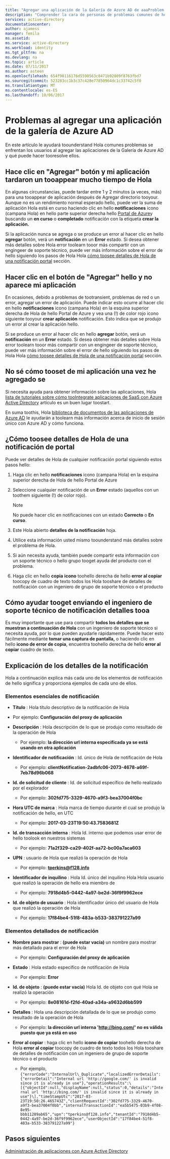 ```yaml
---
title: "Agregar una aplicación de la Galería de Azure AD de aaaProblem | Documentos de Microsoft"
description: "Comprender la cara de personas de problemas comunes de hello al agregar las aplicaciones de la Galería de Azure AD y qué puede hacer tooresolve ellos"
services: active-directory
documentationcenter: 
author: ajamess
manager: femila
ms.assetid: 
ms.service: active-directory
ms.workload: identity
ms.tgt_pltfrm: na
ms.devlang: na
ms.topic: article
ms.date: 07/11/2017
ms.author: asteen
ms.openlocfilehash: 654f98116176d5590563c0471b92809f8763fbd7
ms.sourcegitcommit: 523283cc1b3c37c428e77850964dc1c33742c5f0
ms.translationtype: MT
ms.contentlocale: es-ES
ms.lasthandoff: 10/06/2017
---
```

# <a name="problem-adding-an-azure-ad-gallery-application"></a>Problemas al agregar una aplicación de la galería de Azure AD

En este artículo le ayudará toounderstand Hola comunes problemas se enfrentan los usuarios al agregar las aplicaciones de la Galería de Azure AD y qué puede hacer tooresolve ellos.

## <a name="i-clicked-hello-add-button-and-my-application-took-a-long-time-tooappear"></a>Hace clic en "Agregar" botón y mi aplicación tardaron un tooappear mucho tiempo de Hola

En algunas circunstancias, puede tardar entre 1 y 2 minutos (a veces, más) para una tooappear de aplicación después de Agregar directorio tooyour. Aunque no es un rendimiento normal esperado hello, puede ver la suma de aplicación Hola está en curso haciendo clic en hello **notificaciones** icono (campana Hola) en hello parte superior derecha hello [Portal de Azure](https://portal.azure.com/)y buscando un **en curso** o **completado** notificación con la etiqueta **crear la aplicación.**

Si la aplicación nunca se agrega o se produce un error al hacer clic en hello **agregar** botón, verá un **notificación** en un **Error** estado. Si desea obtener más detalles sobre Hola error toolearn tooor más compartir con un engingeer de soporte técnico, puede ver más información sobre el error de hello siguiendo los pasos de Hola Hola [cómo toosee detalles de Hola de una notificación portal](#how-to-see-the-details-of-a-portal-notification) sección.

## <a name="i-clicked-hello-add-button-and-my-application-didnt-appear"></a>Hacer clic en el botón de "Agregar" hello y no aparece mi aplicación

En ocasiones, debido a problemas de tootransient, problemas de red o un error, agregar un error de aplicación. Puede indicar esto ocurre al hacer clic en hello **notificaciones** icono (campana Hola) en la esquina superior derecha de Hola de hello Portal de Azure y vea una (!) de color rojo icono siguiente tooyour **crear aplicación** notificación. Esto indica que se produjo un error al crear la aplicación hello.

Si se produce un error al hacer clic en hello **agregar** botón, verá un **notificación** en un **Error** estado. Si desea obtener más detalles sobre Hola error toolearn tooor más compartir con un engingeer de soporte técnico, puede ver más información sobre el error de hello siguiendo los pasos de Hola Hola [cómo toosee detalles de Hola de una notificación portal](#how-to-see-the-details-of-a-portal-notification) sección.

 ## <a name="i-dont-know-how-tooset-up-my-application-once-ive-added-it"></a>No sé cómo tooset de mi aplicación una vez he agregado se

Si necesita ayuda para obtener información sobre las aplicaciones, Hola [lista de tutoriales sobre cómo tooIntegrate aplicaciones de SaaS con Azure Active Directory](https://docs.microsoft.com/azure/active-directory/active-directory-saas-tutorial-list) artículo es un buen lugar toostart.

En suma toothis, Hola [biblioteca de documentos de las aplicaciones de Azure AD](https://docs.microsoft.com/azure/active-directory/active-directory-apps-index) le ayudarán a toolearn más información acerca de inicio de sesión único con Azure AD y cómo funciona.

## <a name="how-toosee-hello-details-of-a-portal-notification"></a>¿Cómo toosee detalles de Hola de una notificación de portal

Puede ver detalles de Hola de cualquier notificación portal siguiendo estos pasos hello:

1.  Haga clic en hello **notificaciones** icono (campana Hola) en la esquina superior derecha de Hola de hello Portal de Azure

2.  Seleccione cualquier notificación de un **Error** estado (aquellos con un toothem siguiente (!) de color rojo).

    >[!NOTE]
    >No puede hacer clic en notificaciones con un estado **Correcto** o **En curso**.
    >
    >

3.  Este Hola abierto **detalles de la notificación** hoja.

4.  Utilice esta información usted mismo toounderstand más detalles sobre el problema de Hola.

5.  Si aún necesita ayuda, también puede compartir esta información con un soporte técnico o hello grupo tooget ayuda del producto con el problema.

6.  Haga clic en hello **copia** **icono** toohello derecha de hello **error al copiar** toocopy de cuadro de texto todos los Hola tooshare de detalles de notificación con un ingeniero de grupo de soporte técnico o el producto

## <a name="how-tooget-help-by-sending-notification-details-tooa-support-engineer"></a>Cómo ayudar tooget enviando el ingeniero de soporte técnico de notificación detalles tooa

Es muy importante que use para compartir **todos los detalles que se muestran a continuación de Hola** con un ingeniero de soporte técnico si necesita ayuda, por lo que pueden ayudarle rápidamente. Puede hacer esto fácilmente mediante **tomar una captura de pantalla,** o haciendo clic en hello **icono de error de copia**, encuentra toohello derecha de hello **error al copiar** cuadro de texto.

## <a name="notification-details-explained"></a>Explicación de los detalles de la notificación

Hola a continuación explica más cada uno de los elementos de notificación de hello significa y proporciona ejemplos de cada uno de ellos.

### <a name="essential-notification-items"></a>Elementos esenciales de notificación

-   **Título** : Hola título descriptivo de la notificación de Hola

  * Por ejemplo: **Configuración del proxy de aplicación**

-   **Descripción** : Hola descripción de lo que se produjo como resultado de la operación de Hola

    -   Por ejemplo: **la dirección url interna especificada ya se está usando en otra aplicación**

-   **Identificador de notificación** : Id. único de Hola de notificación de Hola

    -   Por ejemplo: **clientNotification-2adbfc06-2073-4678-a69f-7eb78d96b068**

-   **Id. de solicitud de cliente** : Id. de solicitud específico de hello realizado por el explorador

    -   Por ejemplo: **302fd775-3329-4670-a9f3-bea37004f0bc**

-   **Hora UTC de marca** : Hola marca de tiempo durante el cual se produjo la notificación de hello, en UTC

    -   Por ejemplo: **2017-03-23T19:50:43.7583681Z**

-   **Id. de transacción interna** : Hola Id. interno que podemos usar error de hello toolook en nuestros sistemas

    -   Por ejemplo: **71a2f329-ca29-402f-aa72-bc00a7aca603**

-   **UPN** : usuario de Hola que realizó la operación de Hola

    -   Por ejemplo: **tperkins@f128.info**

-   **Identificador de inquilino** : Hola Id. único del inquilino Hola Hola usuario que realizó la operación de hello era miembro de

    -   Por ejemplo: **7918d4b5-0442-4a97-be2d-36f9f9962ece**

-   **Id. de objeto de usuario** : Hola identificador único del usuario de Hola que realizó la operación de Hola

    -   Por ejemplo: **17f84be4-51f8-483a-b533-383791227a99**

### <a name="detailed-notification-items"></a>Elementos detallados de notificación

-   **Nombre para mostrar** : **(puede estar vacía)** un nombre para mostrar más detallado para el error de Hola

    -   Por ejemplo: **Configuración del proxy de aplicación**

-   **Estado** : Hola estado específico de notificación de Hola

    -   Por ejemplo: **Error**

-   **Id. de objeto** : **(puede estar vacía)** Hola Id. de objeto con qué Hola se realizó la operación

    -   Por ejemplo: **8e08161d-f2fd-40ad-a34a-a9632d6bb599**

-   **Detalles** : Hola una descripción detallada de lo que se produjo como resultado de la operación de Hola

    -   Por ejemplo: **la dirección url interna 'http://bing.com/' no es válida puesto que ya está en uso**

-   **Error al copiar** : haga clic en hello **icono de copiar** toohello derecha de Hola **error al copiar** toocopy de cuadro de texto todos los Hola tooshare de detalles de notificación con un ingeniero de grupo de soporte técnico o el producto

    -   Por ejemplo, ```{"errorCode":"InternalUrl\_Duplicate","localizedErrorDetails":{"errorDetail":"Internal url 'http://google.com/' is invalid since it is already in use"},"operationResults":\[{"objectId":null,"displayName":null,"status":0,"details":"Internal url 'http://bing.com/' is invalid since it is already in use"}\],"timeStampUtc":"2017-03-23T19:50:26.465743Z","clientRequestId":"302fd775-3329-4670-a9f3-bea37004f0bb","internalTransactionId":"ea5b5475-03b9-4f08-8e95-bbb11289ab65","upn":"tperkins@f128.info","tenantId":"7918d4b5-0442-4a97-be2d-36f9f9962ece","userObjectId":"17f84be4-51f8-483a-b533-383791227a99"}```

## <a name="next-steps"></a>Pasos siguientes
[Administración de aplicaciones con Azure Active Directory](active-directory-enable-sso-scenario.md)
